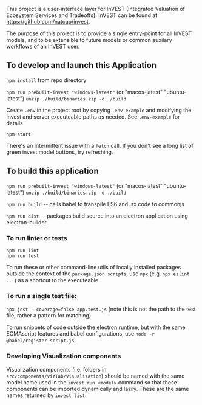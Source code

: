 This project is a user-interface layer for InVEST (Integrated Valuation of
Ecosystem Services and Tradeoffs).
InVEST can be found at https://github.com/natcap/invest.

The purpose of this project is to provide a single entry-point for all
InVEST models, and to be extensible to future models or common auxilary
workflows of an InVEST user.

## To develop and launch this Application

`npm install` from repo directory  

`npm run prebuilt-invest "windows-latest"` (or "macos-latest" "ubuntu-latest")
`unzip ./build/binaries.zip -d ./build`

Create `.env` in the project root by copying `.env-example` and modifying the
invest and server executeable paths as needed. See `.env-example` for details.

`npm start`  

There's an intermittent issue with a `fetch` call. If you don't see a long list 
of green invest model buttons, try refreshing.


## To build this application

`npm run prebuilt-invest "windows-latest"` (or "macos-latest" "ubuntu-latest")
`unzip ./build/binaries.zip -d ./build`

`npm run build`  -- calls babel to transpile ES6 and jsx code to commonjs

`npm run dist`  -- packages build source into an electron application using electron-builder


### To run linter or tests
`npm run lint`  
`npm run test`  

To run these or other command-line utils of locally installed packages outside the context of the `package.json scripts`, use `npx` (e.g. `npx eslint ...`) as a shortcut to the executeable. 

### To run a single test file:
`npx jest --coverage=false app.test.js`  (note this is not the path to the test file, rather a pattern for matching)  

To run snippets of code outside the electron runtime, but with the same ECMAscript features and babel configurations, use `node -r @babel/register script.js`.  


### Developing Visualization components
Visualization components (i.e. folders in `src/components/VizTab/Visualization`) should be named with the same model name used in the `invest run <model>` command so that these components can be imported dynamically and lazily. These are the same names returned by `invest list`.
